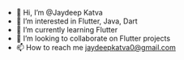 - 👋 Hi, I’m @Jaydeep Katva
- 👀 I’m interested in Flutter, Java, Dart
- 🌱 I’m currently learning Flutter
- 💞️ I’m looking to collaborate on Flutter projects
- 📫 How to reach me jaydeepkatva0@gmail.com

<!---
Jydp07/Jydp07 is a ✨ special ✨ repository because its `README.md` (this file) appears on your GitHub profile.
You can click the Preview link to take a look at your changes.
--->
